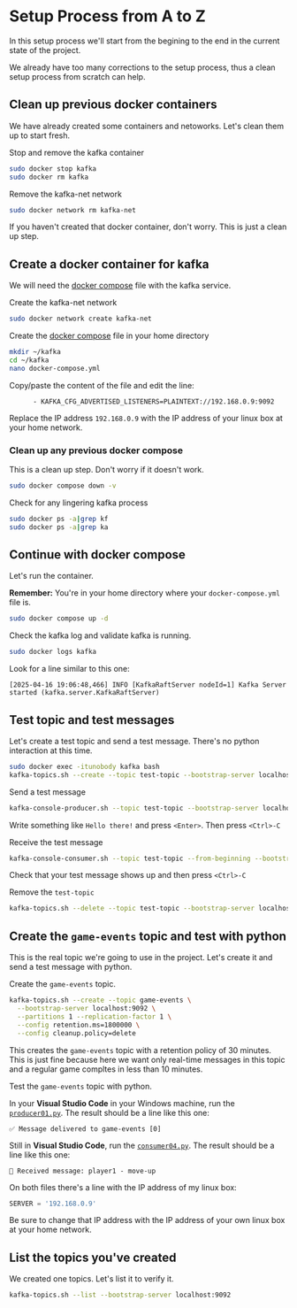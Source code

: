 # Setup Process from A to Z

In this setup process we'll start from the begining to the end in the current state of the project.

We already have too many corrections to the setup process, thus a clean setup process from scratch can help.

## Clean up previous docker containers

We have already created some containers and netoworks. Let's clean them up to start fresh.

Stop and remove the kafka container

```bash
sudo docker stop kafka
sudo docker rm kafka
```

Remove the kafka-net network

```bash
sudo docker network rm kafka-net
```



If you haven't created that docker container, don't worry. This is just a clean up step.

## Create a docker container for kafka

We will need the [docker compose](docker-compose.yml) file with the kafka service.

Create the kafka-net network

```bash
sudo docker network create kafka-net
```

Create the [docker compose](docker-compose.yml) file in your home directory

```bash
mkdir ~/kafka
cd ~/kafka
nano docker-compose.yml
```

Copy/paste the content of the file and edit the line:

```
      - KAFKA_CFG_ADVERTISED_LISTENERS=PLAINTEXT://192.168.0.9:9092
```

Replace the IP address `192.168.0.9` with the IP address of your linux box at your home network.

### Clean up any previous docker compose

This is a clean up step. Don't worry if it doesn't work.

```bash
sudo docker compose down -v
```

Check for any lingering kafka process

```bash
sudo docker ps -a|grep kf
sudo docker ps -a|grep ka
```

## Continue with docker compose

Let's run the container.

**Remember:** You're in your home directory where your `docker-compose.yml` file is.

```bash
sudo docker compose up -d
```

Check the kafka log and validate kafka is running.

```bash
sudo docker logs kafka
```

Look for a line similar to this one:

```
[2025-04-16 19:06:48,466] INFO [KafkaRaftServer nodeId=1] Kafka Server started (kafka.server.KafkaRaftServer)
```

## Test topic and test messages

Let's create a test topic and send a test message. There's no python interaction at this time.

```bash
sudo docker exec -itunobody kafka bash
kafka-topics.sh --create --topic test-topic --bootstrap-server localhost:9092 --partitions 1 --replication-factor 1
```

Send a test message

```bash
kafka-console-producer.sh --topic test-topic --bootstrap-server localhost:9092
```

Write something like `Hello there!` and press `<Enter>`. Then press `<Ctrl>-C`

Receive the test message

```bash
kafka-console-consumer.sh --topic test-topic --from-beginning --bootstrap-server localhost:9092
```

Check that your test message shows up and then press `<Ctrl>-C`

Remove the `test-topic`

```bash
kafka-topics.sh --delete --topic test-topic --bootstrap-server localhost:9092
```

## Create the `game-events` topic and test with python

This is the real topic we're going to use in the project. Let's create it and send a test message with python.

Create the `game-events` topic.

```bash
kafka-topics.sh --create --topic game-events \
  --bootstrap-server localhost:9092 \
  --partitions 1 --replication-factor 1 \
  --config retention.ms=1800000 \
  --config cleanup.policy=delete
```

This creates the `game-events` topic with a retention policy of 30 minutes. This is just fine because here we want only real-time messages in this topic and a regular game compltes in less than 10 minutes.

Test the `game-events` topic with python.

In your **Visual Studio Code** in your Windows machine, run the [`producer01.py`](producer01.py). The result should be a line like this one:

```
✅ Message delivered to game-events [0]
```

Still in **Visual Studio Code**, run the [`consumer04.py`](consumer04.py). The result should be a line like this one:

```
📩 Received message: player1 - move-up
```

On both files there's a line with the IP address of my linux box:

```python
SERVER = '192.168.0.9'
```

Be sure to change that IP address with the IP address of your own linux box at your home network.

## List the topics you've created

We created one topics. Let's list it to verify it.

```bash
kafka-topics.sh --list --bootstrap-server localhost:9092
```
